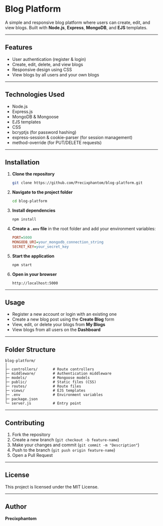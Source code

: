 # Blog Platform

A simple and responsive blog platform where users can create, edit, and view blogs. Built with **Node.js**, **Express**, **MongoDB**, and **EJS** templates.

---

## Features

- User authentication (register & login)
- Create, edit, delete, and view blogs
- Responsive design using CSS
- View blogs by all users and your own blogs

---

## Technologies Used

- Node.js
- Express.js
- MongoDB & Mongoose
- EJS templates
- CSS
- bcryptjs (for password hashing)
- express-session & cookie-parser (for session management)
- method-override (for PUT/DELETE requests)

---

## Installation

1. **Clone the repository**
   ```bash
   git clone https://github.com/Precixphantom/blog-platform.git
   ```

2. **Navigate to the project folder**
   ```bash
   cd blog-platform
   ```

3. **Install dependencies**
   ```bash
   npm install
   ```

4. **Create a `.env` file** in the root folder and add your environment variables:
   ```ini
   PORT=5000
   MONGODB_URI=your_mongodb_connection_string
   SECRET_KEY=your_secret_key
   ```

5. **Start the application**
   ```bash
   npm start
   ```

6. **Open in your browser**
   ```
   http://localhost:5000
   ```

---

## Usage

- Register a new account or login with an existing one  
- Create a new blog post using the **Create Blog** form  
- View, edit, or delete your blogs from **My Blogs**  
- View blogs from all users on the **Dashboard**  

---

## Folder Structure

```
blog-platform/
│
├─ controllers/       # Route controllers
├─ middleware/        # Authentication middleware
├─ models/            # Mongoose models
├─ public/            # Static files (CSS)
├─ routes/            # Route files
├─ views/             # EJS templates
├─ .env               # Environment variables
├─ package.json
└─ server.js          # Entry point
```

---

## Contributing

1. Fork the repository  
2. Create a new branch (`git checkout -b feature-name`)  
3. Make your changes and commit (`git commit -m "Description"`)  
4. Push to the branch (`git push origin feature-name`)  
5. Open a Pull Request  

---

## License

This project is licensed under the MIT License.

---

## Author

**Precixphantom**

